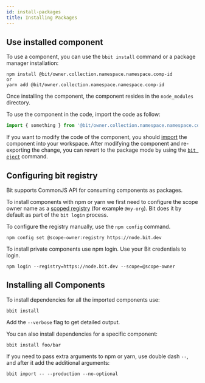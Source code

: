 ```yaml
---
id: install-packages
title: Installing Packages
---
```


## Use installed component

To use a component, you can use the `bbit install` command or a package manager installation:

```shell
npm install @bit/owner.collection.namespace.namespace.comp-id
or
yarn add @bit/owner.collection.namespace.namespace.comp-id
```

Once installing the component, the component resides in the  `node_modules` directory.  

To use the component in the code, import the code as follow:  

```javascript
import { something } from '@bit/owner.collection.namespace.namespace.comp-id';
```

If you want to modify the code of the component, you should [import](/docs/modifying-sourced-components) the component into your workspace. After modifying the component and re-exporting the change, you can revert to the package mode by using the [`bit eject`](/docs/apis/cli-all#eject) command.  

## Configuring bit registry

Bit supports CommonJS API for consuming components as packages.

To install components with npm or yarn we first need to configure the scope owner name as a [scoped registry](https://docs.npmjs.com/misc/scope#associating-a-scope-with-a-registry) (for example `@my-org`). Bit does it by default as part of the `bit login` process.

To configure the registry manually, use the `npm config` command.

```shell
npm config set @scope-owner:registry https://node.bit.dev
```

To install private components use npm login. Use your Bit credentials to login.

```shell
npm login --registry=https://node.bit.dev --scope=@scope-owner
```

## Installing all Components

To install dependencies for all the imported components use:

```shell
bbit install
```

Add the `--verbose` flag to get detailed output.  

You can also install dependencies for a specific component:

```shell
bbit install foo/bar
```

If you need to pass extra arguments to npm or yarn, use double dash `--`, and after it add the additional arguments:  

```shell
bbit import -- --production --no-optional
```
